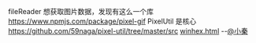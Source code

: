 fileReader
想获取图片数据，发现有这么一个库
https://www.npmjs.com/package/pixel-gif
PixelUtil 是核心
https://github.com/59naga/pixel-util/tree/master/src
[winhex.html](https://xqin.net/filereader/asset/new.html) --[@小秦](https://segmentfault.com/u/xqin)